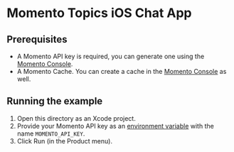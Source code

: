 # Momento Topics iOS Chat App

## Prerequisites

- A Momento API key is required, you can generate one using the [Momento Console](https://console.gomomento.com/api-keys). 
- A Momento Cache. You can create a cache in the [Momento Console](https://console.gomomento.com) as well.

## Running the example

1. Open this directory as an Xcode project.
2. Provide your Momento API key as an [environment variable](https://developer.apple.com/documentation/xcode/customizing-the-build-schemes-for-a-project#Specify-launch-arguments-and-environment-variables) with the name `MOMENTO_API_KEY`.
3. Click Run (in the Product menu). 
